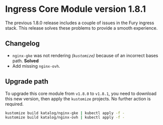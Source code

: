 # Ingress Core Module version 1.8.1

The previous 1.8.0 release includes a couple of issues in the Fury ingress stack.
This release solves these problems to provide a smooth experience.

## Changelog

- `nginx-gke` was not rendering *(`kustomize`)* because of an incorrect bases path. **Solved**
- Add missing `nginx-ovh`.

## Upgrade path

To upgrade this core module from `v1.8.0` to `v1.8.1`, you need to download this new version, then apply the
`kustomize` projects. No further action is required.

```bash
kustomize build katalog/nginx-gke | kubectl apply -f -
kustomize build katalog/nginx-ovh | kubectl apply -f -
```
